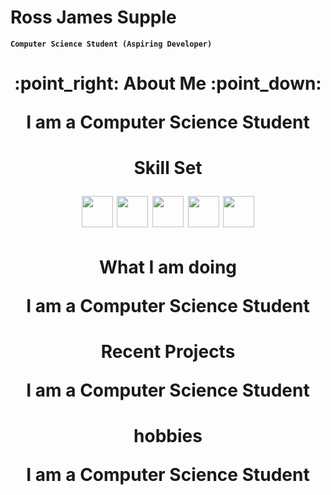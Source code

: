 

# Ross James Supple


**` Computer Science Student (Aspiring Developer) `**


<div id = "Header" align = "center">
    <h1>
    :point_right: About Me :point_down:
        <p align = "center">
            I am a Computer Science Student
        </p>
    </h1>
</div>
<div id = "Skill Set" align = "center">
    <h1>
    Skill Set
        <p>
            <img src="https://cdn.jsdelivr.net/gh/devicons/devicon@latest/icons/cplusplus/cplusplus-original.svg" width=50px/>
            <img src="https://cdn.jsdelivr.net/gh/devicons/devicon@latest/icons/python/python-original-wordmark.svg" width=50px/>
            <img src="https://cdn.jsdelivr.net/gh/devicons/devicon@latest/icons/html5/html5-original-wordmark.svg" width=50px/>
            <img src="https://cdn.jsdelivr.net/gh/devicons/devicon@latest/icons/css3/css3-original-wordmark.svg" width=50px/>
            <img src="https://cdn.jsdelivr.net/gh/devicons/devicon@latest/icons/azuresqldatabase/azuresqldatabase-original.svg" width=50px/>
        </p>
    </h1> 
</div>
<div id = "What I am doing" align = "center">
    <h1>
    What I am doing
        <p align = "center">
            I am a Computer Science Student
        </p>   
    </h1> 
</div>
<div id = "Recent Projects" align = "center">
    <h1>
    Recent Projects
        <p align = "center">
            I am a Computer Science Student
        </p> 
    </h1>   
</div>
<div id = "Hobbies" align = "center">
    <h1>
    hobbies
        <p align = "center">
            I am a Computer Science Student
        </p>  
    </h1>  
</div>

